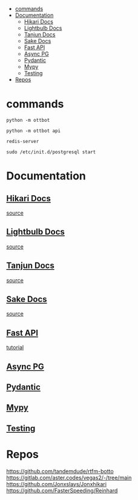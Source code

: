 - [commands](#commands)
- [Documentation](#documentation)
  - [Hikari Docs](#hikari-docs)
  - [Lightbulb Docs](#lightbulb-docs)
  - [Tanjun Docs](#tanjun-docs)
  - [Sake Docs](#sake-docs)
  - [Fast API](#fast-api)
  - [Async PG](#async-pg)
  - [Pydantic](#pydantic)
  - [Mypy](#mypy)
  - [Testing](#testing)
- [Repos](#repos)

# commands

```
python -m ottbot
```

```
python -m ottbot api
```

```
redis-server
```

```
sudo /etc/init.d/postgresql start
```

# Documentation

## [Hikari Docs](https://hikari-py.github.io/hikari/hikari/)

[source](https://github.com/hikari-py/hikari)

## [Lightbulb Docs](https://hikari-lightbulb.readthedocs.io/en/latest/)

[source](https://github.com/tandemdude/hikari-lightbulb)

## [Tanjun Docs](https://fasterspeeding.github.io/Tanjun/release/index.html)

[source](https://github.com/FasterSpeeding/Tanjun)

## [Sake Docs](https://fasterspeeding.github.io/Sake/)

[source](https://github.com/FasterSpeeding/Sake/)

## [Fast API](https://fastapi.tiangolo.com/)

[tutorial](https://www.youtube.com/watch?v=7t2alSnE2-I)

## [Async PG](https://magicstack.github.io/asyncpg/current/)

## [Pydantic](https://pydantic-docs.helpmanual.io/)

## [Mypy](https://mypy.readthedocs.io/en/stable/)

## [Testing](https://python.readthedocs.io/en/stable/library/unittest.html?highlight=re)

# Repos

https://github.com/tandemdude/rtfm-botto
https://gitlab.com/aster.codes/vegas2/-/tree/main
https://github.com/Jonxslays/Jonxhikari
https://github.com/FasterSpeeding/Reinhard